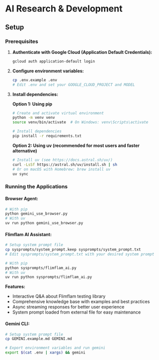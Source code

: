 # AI Research & Development

## Setup

### Prerequisites

1. **Authenticate with Google Cloud (Application Default Credentials):**
   ```bash
   gcloud auth application-default login
   ```

2. **Configure environment variables:**
   ```bash
   cp .env.example .env
   # Edit .env and set your GOOGLE_CLOUD_PROJECT and MODEL
   ```

3. **Install dependencies:**
   
   **Option 1: Using pip**
   ```bash
   # Create and activate virtual environment
   python -m venv venv
   source venv/bin/activate  # On Windows: venv\Scripts\activate
   
   # Install dependencies
   pip install -r requirements.txt
   ```
   
   **Option 2: Using uv (recommended for most users and faster alternative)**
   ```bash
   # Install uv (see https://docs.astral.sh/uv/)
   curl -LsSf https://astral.sh/uv/install.sh | sh
   # Or on macOS with Homebrew: brew install uv
   uv sync
   ```

### Running the Applications

#### Browser Agent:
```bash
# With pip
python gemini_use_browser.py
# With uv
uv run python gemini_use_browser.py
```

#### Flimflam AI Assistant:
```bash
# Setup system prompt file
cp sysprompts/system_prompt.keep sysprompts/system_prompt.txt
# Edit sysprompts/system_prompt.txt with your desired system prompt

# With pip
python sysprompts/flimflam_ai.py
# With uv  
uv run python sysprompts/flimflam_ai.py
```

**Features:**
- Interactive Q&A about Flimflam testing library
- Comprehensive knowledge base with examples and best practices  
- Async streaming responses for better user experience
- System prompt loaded from external file for easy maintenance

#### Gemini CLI:
```bash
# Setup system prompt file
cp GEMINI.example.md GEMINI.md

# Export environment variables and run gemini
export $(cat .env | xargs) && gemini
```
